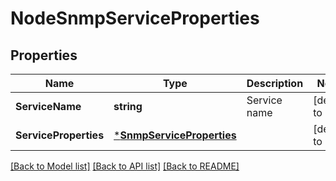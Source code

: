 # NodeSnmpServiceProperties

## Properties
Name | Type | Description | Notes
------------ | ------------- | ------------- | -------------
**ServiceName** | **string** | Service name | [default to null]
**ServiceProperties** | [***SnmpServiceProperties**](SnmpServiceProperties.md) |  | [default to null]

[[Back to Model list]](../README.md#documentation-for-models) [[Back to API list]](../README.md#documentation-for-api-endpoints) [[Back to README]](../README.md)

